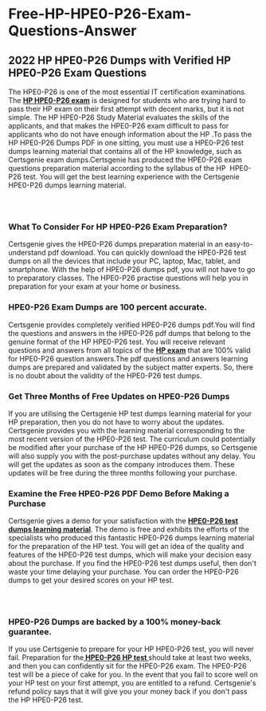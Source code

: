 # Free-HP-HPE0-P26-Exam-Questions-Answer<h2><strong>2022 HP HPE0-P26 Dumps with Verified HP HPE0-P26 Exam Questions</strong></h2> <p>The HPE0-P26 is one of the most essential IT certification examinations. The <a href="https://www.certsgenie.com/hp/hpe0-p26-pdf-dumps"><strong>HP HPE0-P26 exam</strong></a> is designed for students who are trying hard to pass their HP exam on their first attempt with decent marks, but it is not simple. The HP HPE0-P26 Study Material evaluates the skills of the applicants, and that makes the HPE0-P26 exam difficult to pass for applicants who do not have enough information about the HP .To pass the HP HPE0-P26 Dumps PDF in one sitting, you must use a HPE0-P26 test dumps learning material that contains all of the HP knowledge, such as Certsgenie exam dumps.Certsgenie has produced the HPE0-P26 exam questions preparation material according to the syllabus of the HP &nbsp;HPE0-P26 test. You will get the best learning experience with the Certsgenie HPE0-P26 dumps learning material.</p> <p><a href="https://www.certsgenie.com/hp/hpe0-p26-pdf-dumps" style="display: block; padding: 1em 0; text-align: center; "><img alt="" src="https://blogger.googleusercontent.com/img/b/R29vZ2xl/AVvXsEgO1ePIT5bAw4JCg82qykRc71Xossn_88UmNiMiJgRPCnvDzaKhQmgO2X9bV6TpN9qSYVJJ2MjEumMb0t1ZgyR_gByLqDXQR_FduPn2erzRQTkt1pUFmkY3wfbx5jzrIcOP4S3cxMKHSr0iEiOidKyDYd_7NjYtfgpZ7b1lrGk-ShjLlyfynp8oFM4zYw/s1600/Banner%201.jpg" /></a></p> <h3><strong>What To Consider For HP HPE0-P26 Exam Preparation?</strong></h3> <p>Certsgenie gives the HPE0-P26 dumps preparation material in an easy-to-understand pdf download. You can quickly download the HPE0-P26 test dumps on all the devices that include your PC, laptop, Mac, tablet, and smartphone. With the help of HPE0-P26 dumps pdf, you will not have to go to preparatory classes. The HPE0-P26 practise questions will help you in preparation for your exam at your home or business.</p> <h3><strong>HPE0-P26 Exam Dumps are 100 percent accurate.</strong></h3> <p>Certsgenie provides completely verified HPE0-P26 dumps pdf.You will find the questions and answers in the HPE0-P26 pdf dumps that belong to the genuine format of the HP HPE0-P26 test. You will receive relevant questions and answers from all topics of the <a href="https://www.certsgenie.com/hp/hpe0-p26-pdf-dumps"><strong>HP exam</strong></a> that are 100% valid for HPE0-P26 question answers.The pdf questions and answers learning dumps are prepared and validated by the subject matter experts. So, there is no doubt about the validity of the HPE0-P26 test dumps.</p> <h3><strong>Get Three Months of Free Updates on HPE0-P26 Dumps</strong></h3> <p>If you are utilising the Certsgenie HP test dumps learning material for your HP preparation, then you do not have to worry about the updates. Certsgenie provides you with the learning material corresponding to the most recent version of the HPE0-P26 test. The curriculum could potentially be modified after your purchase of the HP HPE0-P26 dumps, so Certsgenie will also supply you with the post-purchase updates without any delay. You will get the updates as soon as the company introduces them. These updates will be free during the three months following your purchase.</p> <h3><strong>Examine the Free HPE0-P26 PDF Demo Before Making a Purchase</strong></h3> <p>Certsgenie gives a demo for your satisfaction with the <a href="https://www.certsgenie.com/hp/hpe0-p26-pdf-dumps"><strong>HPE0-P26 test dumps learning material</strong></a>. The demo is free and exhibits the efforts of the specialists who produced this fantastic HPE0-P26 dumps learning material for the preparation of the HP test. You will get an idea of the quality and features of the HPE0-P26 test dumps, which will make your decision easy about the purchase. If you find the HPE0-P26 test dumps useful, then don&#39;t waste your time delaying your purchase. You can order the HPE0-P26 dumps to get your desired scores on your HP test.</p> <p><a href="hhttps://www.certsgenie.com/hp/hpe0-p26-pdf-dumps" style="display: block; padding: 1em 0; text-align: center; "><img alt="" src="https://blogger.googleusercontent.com/img/b/R29vZ2xl/AVvXsEj3zfp26fobfEw_E3FMeUMaFamcWc-bKsu_525WK8ISqDEyAJkPKOLyeqHJzBXVvKwHP0bTNTERYvWWgOzvpG-DuQ_cPnNOJO1bUfVOHhAXJThy7cLobHgRdochHEeovcJnxpqjNiv-FNLMY1glEh7x833Q6cym5o0AmGhO9ufjgwPhihHJ9ovBp-j40g/s1600/banner%202.jpg" /></a></p> <h3><strong>HPE0-P26 Dumps are backed by a 100% money-back guarantee.</strong></h3> <p>If you use Certsgenie to prepare for your HP HPE0-P26 test, you will never fail. Preparation for the<a href="https://www.certsgenie.com/hp/hpe0-p26-pdf-dumps"><strong> HPE0-P26 HP test </strong></a>should take at least two weeks, and then you can confidently sit for the HPE0-P26 exam. The HPE0-P26 test will be a piece of cake for you. In the event that you fail to score well on your HP test on your first attempt, you are entitled to a refund. Certsgenie&#39;s refund policy says that it will give you your money back if you don&#39;t pass the HP HPE0-P26 test.</p>
